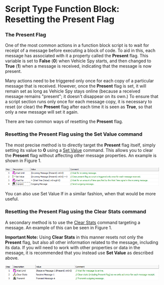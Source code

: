 # Script Type Function Block: Resetting the Present Flag

### The Present Flag

One of the most common actions in a function block script is to wait for receipt of a message before executing a block of code. To aid in this, each message has associated with it a property called the **Present** flag. This variable is set to **False** (**0**) when Vehicle Spy starts, and then changed to **True** (**1**) when a message is received, indicating that the message is now present.

Many actions need to be triggered only once for each copy of a particular message that is received. However, once the **Present** flag is set, it will remain set as long as Vehicle Spy stays online (because a received message remains "present"; it doesn't disappear on its own.) To ensure that a script section runs only once for each message copy, it is necessary to reset (or clear) the **Present** flag after each time it is seen as **True**, so that only a new message will set it again.

There are two common ways of resetting the **Present** flag.

### Resetting the Present Flag using the Set Value command

The most precise method is to directly target the **Present** flag itself, simply setting its value to **0** using a [Set Value](script-type-function-block-commands/script-type-function-block-command-set-value.md) command. This allows you to clear the **Present** flag without affecting other message properties. An example is shown in Figure 1.

![Figure 1: Using the Set Value command to reset the present flag.](../../../../.gitbook/assets/fb_wait_for.gif)

You can also use Set Value If in a similar fashion, when that would be more useful.

### Resetting the Present Flag using the Clear Stats command

A secondary method is to use the [Clear Stats](script-type-function-block-commands/script-type-function-block-command-clear-stats.md) command targeting a message. An example of this can be seen in Figure 1.

**Important Note:** Using **Clear Stats** in this manner resets not only the **Present** flag, but also all other information related to the message, including its data. If you will need to work with other properties or data in the message, it is recommended that you instead use **Set Value** as described above.

![Figure 1: Using the Clear Stats command to reset the Present flag of a receive message.](../../../../.gitbook/assets/spyFBCmdClearStats2.gif)

